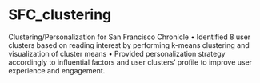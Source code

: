 # SFC_clustering
Clustering/Personalization for San Francisco Chronicle
• Identified 8 user clusters based on reading interest by performing k-means clustering and visualization of cluster means
• Provided personalization strategy accordingly to influential factors and user clusters’ profile to improve user experience and engagement. 
